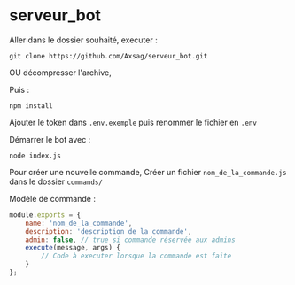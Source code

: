 # serveur_bot

Aller dans le dossier souhaité, executer :

`git clone https://github.com/Axsag/serveur_bot.git`

OU décompresser l'archive,

Puis :

`npm install`

Ajouter le token dans `.env.exemple` puis renommer le fichier en `.env`

Démarrer le bot avec :

`node index.js`

Pour créer une nouvelle commande,
Créer un fichier `nom_de_la_commande.js` dans le dossier `commands/`

Modèle de commande : 

```js
module.exports = {
    name: 'nom_de_la_commande',
    description: 'description de la commande',
    admin: false, // true si commande réservée aux admins
    execute(message, args) {
        // Code à executer lorsque la commande est faite
    }
};
```